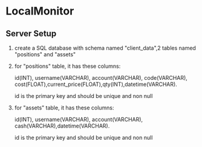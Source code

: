 # LocalMonitor

## Server Setup

1. create a SQL database with schema named "client_data",2 tables named "positions" and "assets"

2. for "positions" table, it has these columns:
   
     id(INT), username(VARCHAR), account(VARCHAR), code(VARCHAR), cost(FLOAT),current_price(FLOAT),qty(INT),datetime(VARCHAR).
     
     id is the primary key and should be unique and non null
   
4. for "assets" table, it has these columns:
     
     id(INT), username(VARCHAR), account(VARCHAR), cash(VARCHAR),datetime(VARCHAR).
     
     id is the primary key and should be unique and non null
